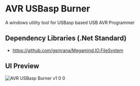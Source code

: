 # AVR USBasp Burner
A windows utility tool for USBasp based USB AVR Programmer

## Dependency Libraries (.Net Standard)
- https://github.com/gsmrana/Megamind.IO.FileSystem

## UI Preview
![AVR USBasp Burner v1 0 0](https://user-images.githubusercontent.com/51051655/79279051-f5c65500-7ece-11ea-8813-59d5f4c9b804.png)
